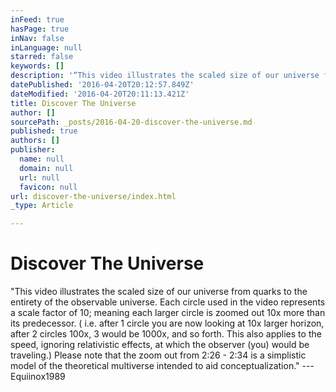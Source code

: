 ```yaml
---
inFeed: true
hasPage: true
inNav: false
inLanguage: null
starred: false
keywords: []
description: '“This video illustrates the scaled size of our universe from quarks to the entirety of the observable universe. Each circle used in the video represents a scale factor of 10; meaning each larger circle is zoomed out 10x more than its predecessor. ( i.e. after 1 circle you are now looking at 10x larger horizon, after 2 circles 100x, 3 would be 1000x, and so forth. This also applies to the speed, ignoring relativistic effects, at which the observer (you) would be traveling.) Please note that the zoom out from 2:26 - 2:34 is a simplistic model of the theoretical multiverse intended to aid conceptualization.” — Equiinox1989'
datePublished: '2016-04-20T20:12:57.849Z'
dateModified: '2016-04-20T20:11:13.421Z'
title: Discover The Universe
author: []
sourcePath: _posts/2016-04-20-discover-the-universe.md
published: true
authors: []
publisher:
  name: null
  domain: null
  url: null
  favicon: null
url: discover-the-universe/index.html
_type: Article

---
```

# Discover The Universe

"This video illustrates the scaled size of our universe from quarks to the entirety of the observable universe. Each circle used in the video represents a scale factor of 10; meaning each larger circle is zoomed out 10x more than its predecessor. ( i.e. after 1 circle you are now looking at 10x larger horizon, after 2 circles 100x, 3 would be 1000x, and so forth. This also applies to the speed, ignoring relativistic effects, at which the observer (you) would be traveling.) Please note that the zoom out from 2:26 - 2:34 is a simplistic model of the theoretical multiverse intended to aid conceptualization." --- Equiinox1989